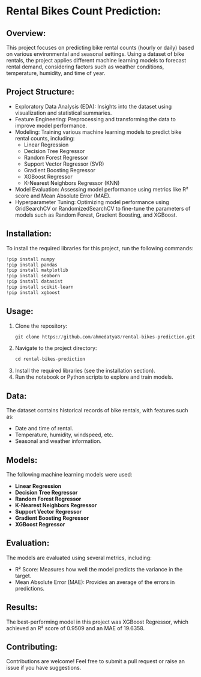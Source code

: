 # Rental Bikes Count Prediction:
## Overview:
This project focuses on predicting bike rental counts (hourly or daily) based on various environmental and seasonal  settings.   Using a dataset of bike rentals, the project applies different machine learning models to forecast rental demand, considering   factors such as weather conditions, temperature, humidity, and time of year.
## Project Structure:
- Exploratory Data Analysis (EDA): Insights into the dataset using visualization and statistical summaries.
- Feature Engineering: Preprocessing and transforming the data to improve model performance.
- Modeling: Training various machine learning models to predict bike rental counts, including:
	- Linear Regression
	- Decision Tree Regressor
	- Random Forest Regressor
	- Support Vector Regressor (SVR)
	- Gradient Boosting Regressor
	- XGBoost Regressor
	- K-Nearest Neighbors Regressor (KNN)
- Model Evaluation: Assessing model performance using metrics like R² score and Mean Absolute Error (MAE).
- Hyperparameter Tuning: Optimizing model performance using GridSearchCV or RandomizedSearchCV to fine-tune the parameters of models such as Random Forest, Gradient Boosting, and XGBoost.
## Installation:
To install the required libraries for this project, run the following commands:
``` python
!pip install numpy
!pip install pandas
!pip install matplotlib
!pip install seaborn
!pip install datasist
!pip install scikit-learn
!pip install xgboost
```
## Usage:
1. Clone the repository:</br>
	``` python
	git clone https://github.com/ahmedatya8/rental-bikes-prediction.git
 
3. Navigate to the project directory:
    ``` python
	cd rental-bikes-prediction
5. Install the required libraries (see the installation section).
6. Run the notebook or Python scripts to explore and train models.

## Data:
The dataset contains historical records of bike rentals, with features such as:
- Date and time of rental.
- Temperature, humidity, windspeed, etc.
- Seasonal and weather information.


## Models:
The following machine learning models were used:
- **Linear Regression**
- **Decision Tree Regressor**
- **Random Forest Regressor**
- **K-Nearest Neighbors Regressor**
- **Support Vector Regressor**
- **Gradient Boosting Regressor**
- **XGBoost Regressor**
## Evaluation:
The models are evaluated using several metrics, including:
- R² Score: Measures how well the model predicts the variance in the target.
- Mean Absolute Error (MAE): Provides an average of the errors in predictions.
## Results:
The best-performing model in this project was XGBoost Regressor, which achieved an R² score of 0.9509 and an MAE of 19.6358.
## Contributing:
Contributions are welcome! Feel free to submit a pull request or raise an issue if you have suggestions.
